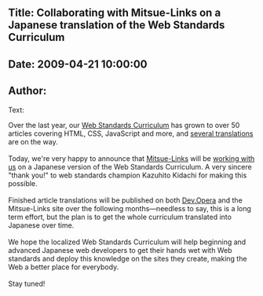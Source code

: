 Title: Collaborating with Mitsue-Links on a Japanese translation of the Web Standards Curriculum
----
Date: 2009-04-21 10:00:00
----
Author: 
----
Text:

Over the last year, our <a href="http://www.opera.com/company/education/curriculum/">Web Standards Curriculum</a> has grown to over 50 articles covering HTML, CSS, JavaScript and more, and <a href="http://dev.opera.com/articles/view/web-standards-curriculum-translations/">several translations</a> are on the way. <br/><br/>Today, we&#39;re very happy to announce that <a href="http://www.mitsue.co.jp/">Mitsue-Links</a> will be <a href="http://standards.mitsue.co.jp/archives/001405.html">working with us</a> on a Japanese version of the Web Standards Curriculum. A very sincere &quot;thank you!&quot; to web standards champion Kazuhito Kidachi for making this possible. <br/><br/>Finished article translations will be published on both <a href="http://dev.opera.com/">Dev.Opera</a> and the Mitsue-Links site over the following months—needless to say, this is a long term effort, but the plan is to get the whole curriculum translated into Japanese over time.<br/><br/>We hope the localized Web Standards Curriculum will help beginning and advanced Japanese web developers to get their hands wet with Web standards and deploy this knowledge on the sites they create, making the Web a better place for everybody. <br/><br/>Stay tuned!
